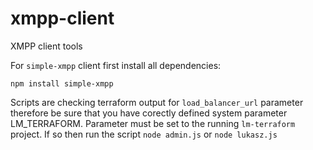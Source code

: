 # xmpp-client
XMPP client tools

For `simple-xmpp` client first install all dependencies:

`npm install simple-xmpp`

Scripts are checking terraform output for `load_balancer_url` parameter therefore be sure that you have corectly defined system parameter LM_TERRAFORM. 
Parameter must be set to the running `lm-terraform` project. If so then run the script `node admin.js` or `node lukasz.js`
